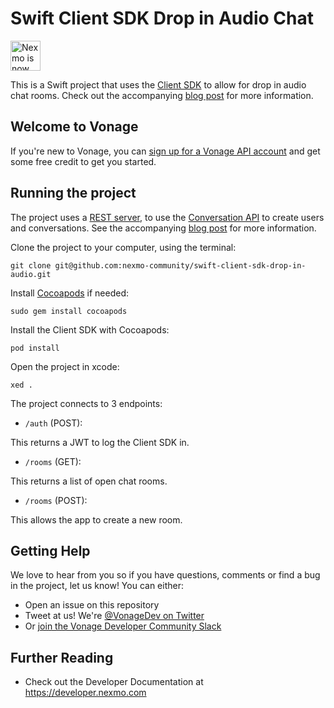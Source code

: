 # Swift Client SDK Drop in Audio Chat

<img src="https://developer.nexmo.com/assets/images/Vonage_Nexmo.svg" height="48px" alt="Nexmo is now known as Vonage" />

This is a Swift project that uses the [Client SDK](https://developer.nexmo.com/client-sdk/overview) to allow for drop in audio chat rooms. Check out the accompanying [blog post](LINKCOMMING) for more information.

## Welcome to Vonage

If you're new to Vonage, you can [sign up for a Vonage API account](https://dashboard.nexmo.com/sign-up?utm_source=DEV_REL&utm_medium=github&utm_campaign=) and get some free credit to get you started.

## Running the project
The project uses a [REST server](https://github.com/nexmo-community/swift-vapor-drop-in-audio), to use the [Conversation API](https://developer.nexmo.com/conversation/overview) to create users and conversations. See the accompanying [blog post](LINKCOMING) for more information.

Clone the project to your computer, using the terminal:

`git clone git@github.com:nexmo-community/swift-client-sdk-drop-in-audio.git`

Install [Cocoapods](https://cocoapods.org) if needed:

`sudo gem install cocoapods`

Install the Client SDK with Cocoapods:

`pod install`

Open the project in xcode:

`xed .`

The project connects to 3 endpoints:

+ `/auth` (POST): 

This returns a JWT to log the Client SDK in.

+ `/rooms` (GET):

This returns a list of open chat rooms.

+ `/rooms` (POST):

This allows the app to create a new room.


## Getting Help

We love to hear from you so if you have questions, comments or find a bug in the project, let us know! You can either:

* Open an issue on this repository
* Tweet at us! We're [@VonageDev on Twitter](https://twitter.com/VonageDev)
* Or [join the Vonage Developer Community Slack](https://developer.nexmo.com/community/slack)

## Further Reading

* Check out the Developer Documentation at <https://developer.nexmo.com>
